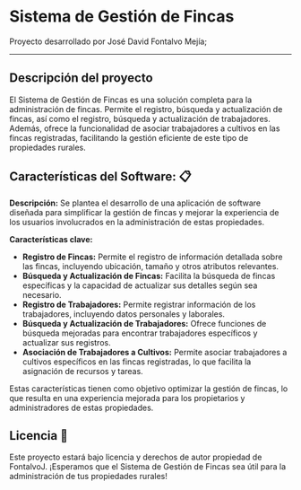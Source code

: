 # Sistema de Gestión de Fincas

Proyecto desarrollado por José David Fontalvo Mejía;

---

## **Descripción del proyecto**

El Sistema de Gestión de Fincas es una solución completa para la administración de fincas. Permite el registro, búsqueda y actualización de fincas, así como el registro, búsqueda y actualización de trabajadores. Además, ofrece la funcionalidad de asociar trabajadores a cultivos en las fincas registradas, facilitando la gestión eficiente de este tipo de propiedades rurales.

## Características del Software: 📋

**Descripción:**
Se plantea el desarrollo de una aplicación de software diseñada para simplificar la gestión de fincas y mejorar la experiencia de los usuarios involucrados en la administración de estas propiedades.

**Características clave:**

- **Registro de Fincas:** Permite el registro de información detallada sobre las fincas, incluyendo ubicación, tamaño y otros atributos relevantes.
- **Búsqueda y Actualización de Fincas:** Facilita la búsqueda de fincas específicas y la capacidad de actualizar sus detalles según sea necesario.
- **Registro de Trabajadores:** Permite registrar información de los trabajadores, incluyendo datos personales y laborales.
- **Búsqueda y Actualización de Trabajadores:** Ofrece funciones de búsqueda mejoradas para encontrar trabajadores específicos y actualizar sus registros.
- **Asociación de Trabajadores a Cultivos:** Permite asociar trabajadores a cultivos específicos en las fincas registradas, lo que facilita la asignación de recursos y tareas.

Estas características tienen como objetivo optimizar la gestión de fincas, lo que resulta en una experiencia mejorada para los propietarios y administradores de estas propiedades.

## **Licencia 📄**

Este proyecto estará bajo licencia y derechos de autor propiedad de FontalvoJ.
¡Esperamos que el Sistema de Gestión de Fincas sea útil para la administración de tus propiedades rurales!
